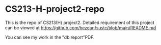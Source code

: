 # CS213-H-project2-repo
This is the repo of CS213(H) project2. Detailed requirement of this project can be viewed at https://github.com/hezean/sustc/blob/main/README.md

You can see my work in the "db report"PDF.
